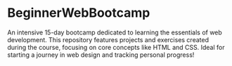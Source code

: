# BeginnerWebBootcamp
An intensive 15-day bootcamp dedicated to learning the essentials of web development. This repository features projects and exercises created during the course, focusing on core concepts like HTML and CSS. Ideal for starting a journey in web design and tracking personal progress!
